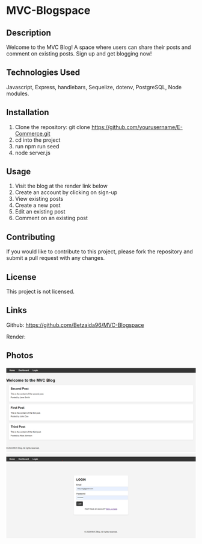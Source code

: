 # MVC-Blogspace

## Description
Welcome to the MVC Blog! A space where users can share their posts and comment on existing posts. Sign up and get blogging now!

## Technologies Used
Javascript, Express, handlebars, Sequelize, dotenv, PostgreSQL, Node modules.

## Installation
1. Clone the repository: git clone https://github.com/yourusername/E-Commerce.git
2. cd into the project
3. run npm run seed
4. node server.js

## Usage
1. Visit the blog at the render link below
2. Create an account by clicking on sign-up
3. View existing posts
4. Create a new post
5. Edit an existing post
6. Comment on an existing post

## Contributing
If you would like to contribute to this project, please fork the repository and submit a pull request with any changes.

## License
This project is not licensed.

## Links
Github: https://github.com/Betzaida96/MVC-Blogspace

Render: 

## Photos
![homepage](image.png)
![Login](image-1.png)